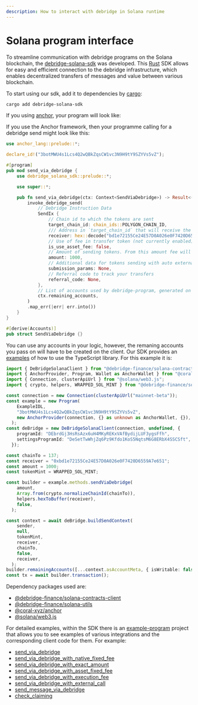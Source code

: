 ```yaml
---
description: How to interact with debridge in Solana runtime
---
```


# Solana program interface

To streamline communication with debridge programs on the Solana blockchain, the [debridge-solana-sdk](https://github.com/debridge-finance/debridge-solana-sdk) was developed. This [Rust](https://github.com/rust-lang/rust) SDK allows for easy and efficient connection to the debridge infrastructure, which enables decentralized transfers of messages and value between various blockchain.

To start using our sdk, add it to dependencies by [cargo](https://github.com/rust-lang/cargo):

```bash
cargo add debridge-solana-sdk
```

If you using [anchor](https://github.com/coral-xyz/anchor), your program will look like:

If you use the Anchor framework, then your programme calling for a debridge send might look like this:

```rust
use anchor_lang::prelude::*;

declare_id!("3botMWU4s1Lcs4Q2wQBkZqsCW1vc3N9H9tY9SZYVs5vZ");

#[program]
pub mod send_via_debridge {
    use debridge_solana_sdk::prelude::*;

    use super::*;

    pub fn send_via_debridge(ctx: Context<SendViaDebridge>) -> Result<()> {
        invoke_debridge_send(
            // Debridge Instruction Data
            SendIx {
                // Chain id to which the tokens are sent
                target_chain_id: chain_ids::POLYGON_CHAIN_ID,
                /// Address in `target_chain_id` that will receive the transferred tokens
                receiver: hex::decode("bd1e72155Ce24E57D0A026e0F7420D6559A7e651").unwrap(),
                // Use of fee in transfer token (not currently enabled)
                is_use_asset_fee: false,
                // Amount of sending tokens. From this amount fee will be taken
                amount: 1000,
                // Additional data for tokens sending with auto external execution
                submission_params: None,
                // Referral code to track your transfers
                referral_code: None,
            },
            // List of accounts used by debridge-program, generated on the client
            ctx.remaining_accounts,
        )
        .map_err(|err| err.into())
    }
}

#[derive(Accounts)]
pub struct SendViaDebridge {}
```

You can use any accounts in your logic, however, the remaning accounts you pass on will have to be created on the client. Our SDK provides an [examples](https://github.com/debridge-finance/debridge-solana-sdk/tree/master/example-program/ts-examples) of how to use the TypeScript library. For this example it is:

```typescript
import { DeBridgeSolanaClient } from "@debridge-finance/solana-contracts-client";
import { AnchorProvider, Program, Wallet as AnchorWallet } from "@coral-xyz/anchor";
import { Connection, clusterApiUrl } from "@solana/web3.js";
import { crypto, helpers, WRAPPED_SOL_MINT } from "@debridge-finance/solana-utils";

const connection = new Connection(clusterApiUrl("mainnet-beta"));
const example = new Program(
    ExampleIDL,
    "3botMWU4s1Lcs4Q2wQBkZqsCW1vc3N9H9tY9SZYVs5vZ",
    new AnchorProvider(connection, {} as unknown as AnchorWallet, {}),
  );
const deBridge = new DeBridgeSolanaClient(connection, undefined, {
    programId: "DEbrdGj3HsRsAzx6uH4MKyREKxVAfBydijLUF3ygsFfh",
    settingsProgramId: "DeSetTwWhjZq6Pz9Kfdo1KoS5NqtsM6G8ERbX4SSCSft",
  });

const chainTo = 137;
const receiver = "0xbd1e72155Ce24E57D0A026e0F7420D6559A7e651";
const amount = 1000;
const tokenMint = WRAPPED_SOL_MINT;

const builder = example.methods.sendViaDebridge(
    amount,
    Array.from(crypto.normalizeChainId(chainTo)),
    helpers.hexToBuffer(receiver),
    false,
  );

const context = await deBridge.buildSendContext(
    sender,
    null,
    tokenMint,
    receiver,
    chainTo,
    false,
    receiver,
  );
builder.remainingAccounts([...context.asAccountMeta, { isWritable: false, isSigner: false, pubkey: deBridge.program.programId }]);
const tx = await builder.transaction();

```

Dependency packages used are:

* [@debridge-finance/solana-contracts-client](https://www.npmjs.com/package/@debridge-finance/solana-contracts-client)&#x20;
* [@debridge-finance/solana-utils](https://www.npmjs.com/package/@debridge-finance/solana-utils)
* [@coral-xyz/anchor](https://www.npmjs.com/package/@coral-xyz/anchor)
* [@solana/web3.js](https://www.npmjs.com/package/@solana/web3.js)

For detailed examples, within the SDK there is an [example-program](https://github.com/debridge-finance/debridge-solana-sdk/tree/master/example-program) project that allows you to see examples of various integrations and the corresponding client code for them. For example:

* [send\_via\_debridge](https://github.com/debridge-finance/debridge-solana-sdk/blob/7bb2ed38a135d3550dadfd00bdc78f50c19a701d/example-program/programs/debridge-solana-sdk-example/src/lib.rs#L38)
* [send\_via\_debridge\_with\_native\_fixed\_fee](https://github.com/debridge-finance/debridge-solana-sdk/blob/7bb2ed38a135d3550dadfd00bdc78f50c19a701d/example-program/programs/debridge-solana-sdk-example/src/lib.rs#L69)
* [send\_via\_debridge\_with\_exact\_amount](https://github.com/debridge-finance/debridge-solana-sdk/blob/7bb2ed38a135d3550dadfd00bdc78f50c19a701d/example-program/programs/debridge-solana-sdk-example/src/lib.rs#L140)
* [send\_via\_debridge\_with\_asset\_fixed\_fee](https://github.com/debridge-finance/debridge-solana-sdk/blob/7bb2ed38a135d3550dadfd00bdc78f50c19a701d/example-program/programs/debridge-solana-sdk-example/src/lib.rs#L69)
* [send\_via\_debridge\_with\_execution\_fee](https://github.com/debridge-finance/debridge-solana-sdk/blob/7bb2ed38a135d3550dadfd00bdc78f50c19a701d/example-program/programs/debridge-solana-sdk-example/src/lib.rs#L177)
* [send\_via\_debridge\_with\_external\_call](https://github.com/debridge-finance/debridge-solana-sdk/blob/7bb2ed38a135d3550dadfd00bdc78f50c19a701d/example-program/programs/debridge-solana-sdk-example/src/lib.rs#L211)
* [send\_message\_via\_debridge](https://github.com/debridge-finance/debridge-solana-sdk/blob/7bb2ed38a135d3550dadfd00bdc78f50c19a701d/example-program/programs/debridge-solana-sdk-example/src/lib.rs#L259)
* [check\_claiming](https://github.com/debridge-finance/debridge-solana-sdk/blob/7bb2ed38a135d3550dadfd00bdc78f50c19a701d/example-program/programs/debridge-solana-sdk-example/src/lib.rs#L371)

```rust
```
